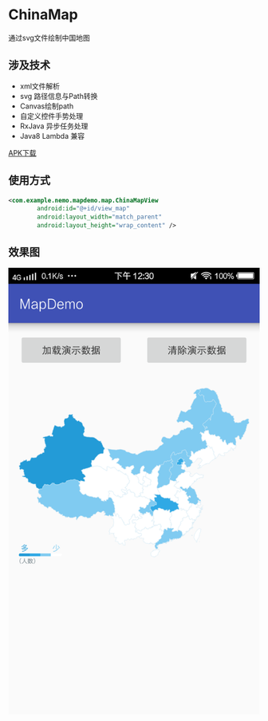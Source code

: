 # ChinaMap
通过svg文件绘制中国地图
## 涉及技术
* xml文件解析
* svg 路径信息与Path转换
* Canvas绘制path
* 自定义控件手势处理
* RxJava 异步任务处理
* Java8 Lambda 兼容

[APK下载](https://raw.githubusercontent.com/ljying/ChinaMap/master/screenshot/sample.apk)

## 使用方式
```xml
<com.example.nemo.mapdemo.map.ChinaMapView
        android:id="@+id/view_map"
        android:layout_width="match_parent"
        android:layout_height="wrap_content" />
```

## 效果图
![效果图](./screenshot/effect.png)
